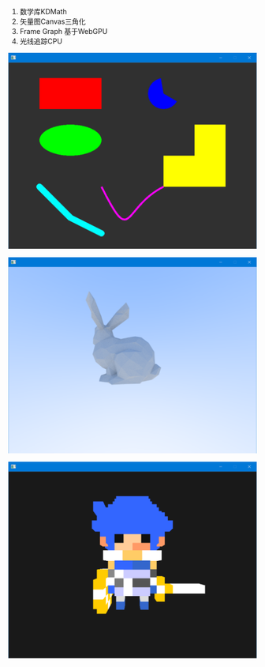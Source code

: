 1. 数学库KDMath
2. 矢量图Canvas三角化
3. Frame Graph 基于WebGPU
4. 光线追踪CPU

![](Screenshot/canvas_1.png)

![](Screenshot/rt_obj.png)

![](Screenshot/rt_vox.png)